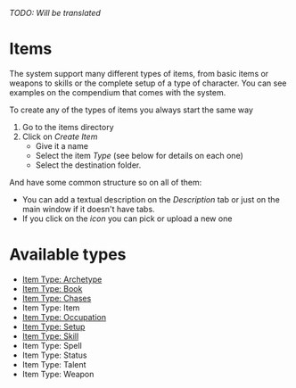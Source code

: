 *TODO: Will be translated*

# Items

The system support many different types of items, from basic items or weapons to skills or the complete setup of a type of character. You can see examples on the compendium that comes with the system.

To create any of the types of items you always start the same way

1. Go to the items directory
2. Click on _Create Item_
   - Give it a name
   - Select the item _Type_ (see below for details on each one)
   - Select the destination folder.

And have some common structure so on all of them:

- You can add a textual description on the _Description_ tab or just on the main window if it doesn't have tabs.
- If you click on the _icon_ you can pick or upload a new one

# Available types
- [Item Type: Archetype](item_archetype.md)
- [Item Type: Book](item_book.md)
- [Item Type: Chases](chases.md)
- Item Type: Item
- [Item Type: Occupation](item_occupation.md)
- [Item Type: Setup](item_setup.md)
- [Item Type: Skill](item_skill.md)
- Item Type: Spell
- Item Type: Status
- Item Type: Talent
- Item Type: Weapon
